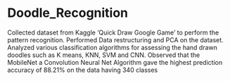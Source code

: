 # Doodle_Recognition

Collected dataset from Kaggle ‘Quick Draw Google Game’ to perform the pattern recognition.
Performed Data restructuring and PCA on the dataset.
Analyzed various classification algorithms for assessing the hand drawn doodles such as K means, KNN, SVM and CNN.
Observed that the MobileNet a Convolution Neural Net Algorithm gave the highest prediction accuracy of 88.21% on the data having 340 classes
